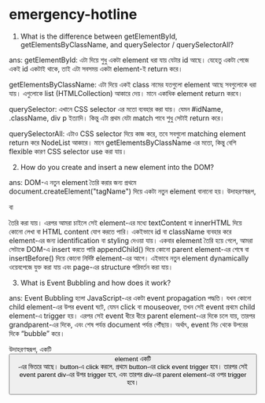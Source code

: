 # emergency-hotline

01. What is the difference between getElementById, getElementsByClassName, and querySelector / querySelectorAll?

ans: 
 getElementById:
এটা দিয়ে শুধু একটা element ধরা যায় যেটার id আছে। যেহেতু একটা পেজে একই id একটাই থাকে, তাই এটা সবসময় একটা element-ই return করে।

 getElementsByClassName:
এটা দিয়ে একই class নামের যতগুলো element আছে সবগুলোকে ধরা যায়। এগুলোকে list (HTMLCollection) আকারে দেয়। মানে একাধিক element return করবে।

 querySelector:
এখানে CSS selector এর মতো ব্যবহার করা যায়। যেমন #idName, .className, div p ইত্যাদি। কিন্তু এটা প্রথম যেটা match পাবে শুধু সেটাই return করে।

 querySelectorAll:
এটাও CSS selector দিয়ে কাজ করে, তবে সবগুলো matching element return করে NodeList আকারে। মানে getElementsByClassName এর মতো, কিন্তু বেশি flexible কারণ CSS selector use করা যায়।


02. How do you create and insert a new element into the DOM?

ans:
DOM-এ নতুন element তৈরি করার জন্য প্রথমে document.createElement("tagName") দিয়ে একটা নতুন element বানানো হয়। উদাহরণস্বরূপ, <div> বা <p> তৈরি করা যায়। এরপর আমরা চাইলে সেই element-এর মধ্যে textContent বা innerHTML দিয়ে কোনো লেখা বা HTML content যোগ করতে পারি। একইভাবে id বা className ব্যবহার করে element-এর জন্য identification বা styling দেওয়া যায়। একবার element তৈরি হয়ে গেলে, আমরা সেটাকে DOM-এ insert করতে পারি appendChild() দিয়ে কোনো parent element-এর শেষে বা insertBefore() দিয়ে কোনো নির্দিষ্ট element-এর আগে। এইভাবে নতুন element dynamically ওয়েবপেজে যুক্ত করা যায় এবং page-এর structure পরিবর্তন করা যায়।

03. What is Event Bubbling and how does it work?

ans:
Event Bubbling হলো JavaScript-এর একটা event propagation পদ্ধতি। যখন কোনো child element-এর উপর event ঘটে, যেমন click বা mouseover, তখন সেই event প্রথমে child element-এ trigger হয়। এরপর সেই event ধীরে ধীরে parent element-এর দিকে চলে যায়, তারপর grandparent-এর দিকে, এবং শেষ পর্যন্ত document পর্যন্ত পৌঁছায়। অর্থাৎ, event নিচ থেকে উপরের দিকে “bubble” করে।

উদাহরণস্বরূপ, একটি <button> element একটি <div>-এর ভিতরে আছে। button-এ click করলে, প্রথমে button-এর click event trigger হবে। তারপর সেই event parent div-এর উপর trigger হবে, এবং তারপর div-এর parent element-এর ওপর trigger হবে।

